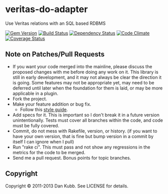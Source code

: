 veritas-do-adapter
==================

Use Veritas relations with an SQL based RDBMS

[![Gem Version](https://badge.fury.io/rb/veritas-do-adapter.png)][gem]
[![Build Status](https://secure.travis-ci.org/dkubb/veritas-do-adapter.png?branch=master)][travis]
[![Dependency Status](https://gemnasium.com/dkubb/veritas-do-adapter.png)][gemnasium]
[![Code Climate](https://codeclimate.com/github/dkubb/veritas-do-adapter.png)][codeclimate]
[![Coverage Status](https://coveralls.io/repos/dkubb/veritas-do-adapter/badge.png?branch=master)][coveralls]

[gem]: https://rubygems.org/gems/veritas-do-adapter
[travis]: https://travis-ci.org/dkubb/veritas-do-adapter
[gemnasium]: https://gemnasium.com/dkubb/veritas-do-adapter
[codeclimate]: https://codeclimate.com/github/dkubb/veritas-do-adapter
[coveralls]: https://coveralls.io/r/dkubb/veritas-do-adapter

Note on Patches/Pull Requests
-----------------------------

* If you want your code merged into the mainline, please discuss the proposed changes with me before doing any work on it. This library is still in early development, and it may not always be clear the direction it is going. Some features may not be appropriate yet, may need to be deferred until later when the foundation for them is laid, or may be more applicable in a plugin.
* Fork the project.
* Make your feature addition or bug fix.
  * Follow this [style guide](https://github.com/dkubb/styleguide).
* Add specs for it. This is important so I don't break it in a future version unintentionally. Tests must cover all branches within the code, and code must be fully covered.
* Commit, do not mess with Rakefile, version, or history.  (if you want to have your own version, that is fine but bump version in a commit by itself I can ignore when I pull)
* Run "rake ci". This must pass and not show any regressions in the
  metrics for the code to be merged.
* Send me a pull request. Bonus points for topic branches.

Copyright
---------

Copyright &copy; 2011-2013 Dan Kubb. See LICENSE for details.
